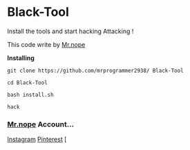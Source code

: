 # Black-Tool
Install the tools and start hacking Attacking !

This code write by [Mr.nope](https://github.com/mrprogrammer2938)

**Installing**
```
git clone https://github.com/mrprogrammer2938/ Black-Tool

cd Black-Tool

bash install.sh

hack
```

### [Mr.nope](https://github.com/mrprogrammer2938) Account...

[Instagram](https://instagram.com/programmer2938)
[Pinterest](https://www.pinterest.com/mrprogrammer2938)
[
